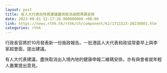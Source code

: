 ```yaml
---
layout: post
title: 有人大代表向特首建議盡快取消過關黑碼安排
date: 2023-08-01 12:17:28.000000000 +08:00
link: https://news.rthk.hk/rthk/ch/component/k2/1711523-20230801.htm
categories: rthk
---
```


行政長官將於10月發表新一份施政報告。一批港區人大代表和政協常委早上與李家超會面，提出建議。

有人大代表建議，盡快取消出入境內地的健康申報二維碼安排。亦有與會者就年輕人置業提出意見。
